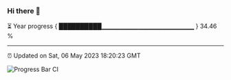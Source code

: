 ### Hi there 👋

⏳ Year progress { ██████████▁▁▁▁▁▁▁▁▁▁▁▁▁▁▁▁▁▁▁▁ } 34.46 %

---

⏰ Updated on Sat, 06 May 2023 18:20:23 GMT

![Progress Bar CI](https://github.com/ZhaoGui/ZhaoGui/workflows/Progress%20Bar%20CI/badge.svg)
